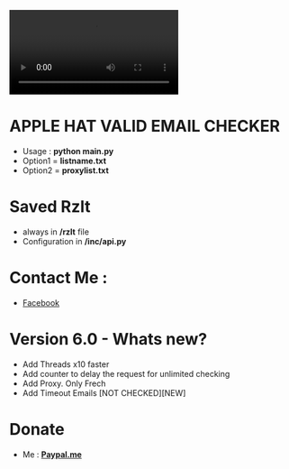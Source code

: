 ![applehat](https://i.imgur.com/SW3aqOg.mp4)

# APPLE HAT VALID EMAIL CHECKER
- Usage : **python main.py**
- Option1 = **listname.txt**
- Option2 = **proxylist.txt**
# Saved Rzlt
- always in **/rzlt** file 
- Configuration in **/inc/api.py**
# Contact Me :
- [Facebook](https://facebook.com/name.path)
# Version 6.0 - Whats new?
- Add Threads x10 faster
- Add counter to delay the request for unlimited checking
- Add Proxy. Only Frech 
- Add Timeout Emails [NOT CHECKED][NEW]
# Donate
- Me : **[Paypal.me](https://paypal.me/wecandoittogheter)**

